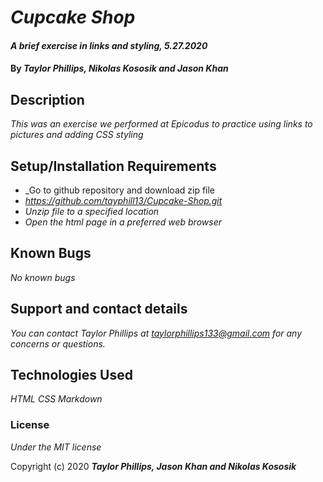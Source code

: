 # _Cupcake Shop_

#### _A brief exercise in links and styling, 5.27.2020_

#### By _**Taylor Phillips, Nikolas Kososik and Jason Khan**_

## Description

_This was an exercise we performed at Epicodus to practice using links to pictures and adding CSS styling_

## Setup/Installation Requirements

* _Go to github repository and download zip file 
* _https://github.com/tayphill13/Cupcake-Shop.git_
* _Unzip file to a specified location_
* _Open the html page in a preferred web browser_

## Known Bugs

_No known bugs_

## Support and contact details

_You can contact Taylor Phillips at taylorphillips133@gmail.com for any concerns or questions._

## Technologies Used

_HTML_
_CSS_
_Markdown_

### License

*Under the MIT license*

Copyright (c) 2020 **_Taylor Phillips, Jason Khan and Nikolas Kososik_**